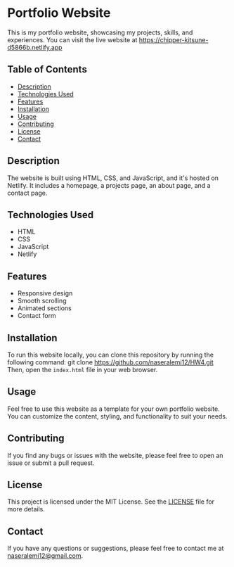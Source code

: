 # Portfolio Website

This is my portfolio website, showcasing my projects, skills, and experiences. You can visit the live website at <https://chipper-kitsune-d5866b.netlify.app>

## Table of Contents

- [Description](#description)
- [Technologies Used](#technologies-used)
- [Features](#features)
- [Installation](#installation)
- [Usage](#usage)
- [Contributing](#contributing)
- [License](#license)
- [Contact](#contact)

## Description

The website is built using HTML, CSS, and JavaScript, and it's hosted on Netlify. It includes a homepage, a projects page, an about page, and a contact page.

## Technologies Used

- HTML
- CSS
- JavaScript
- Netlify

## Features

- Responsive design
- Smooth scrolling
- Animated sections
- Contact form

## Installation

To run this website locally, you can clone this repository by running the following command: git clone https://github.com/naseralemi12/HW4.git
Then, open the `index.html` file in your web browser.

## Usage

Feel free to use this website as a template for your own portfolio website. You can customize the content, styling, and functionality to suit your needs.

## Contributing

If you find any bugs or issues with the website, please feel free to open an issue or submit a pull request.

## License

This project is licensed under the MIT License. See the [LICENSE](LICENSE) file for more details.

## Contact

If you have any questions or suggestions, please feel free to contact me at [naseralemi12@gmail.com](mailto:naseralemi12@gmail.com).

